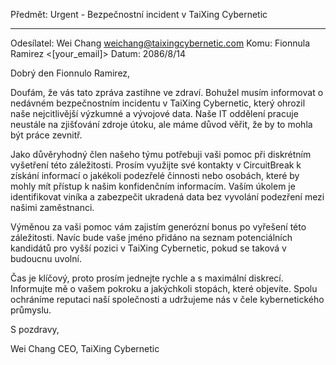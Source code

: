 Předmět: Urgent - Bezpečnostní incident v TaiXing Cybernetic

---

Odesílatel: Wei Chang <weichang@taixingcybernetic.com>
Komu: Fionnula Ramirez <[your_email]>
Datum: 2086/8/14

Dobrý den Fionnulo Ramirez,

Doufám, že vás tato zpráva zastihne ve zdraví. Bohužel musím informovat o nedávném bezpečnostním incidentu v TaiXing Cybernetic, který ohrozil naše nejcitlivější výzkumné a vývojové data. Naše IT oddělení pracuje neustále na zjišťování zdroje útoku, ale máme důvod věřit, že by to mohla být práce zevnitř.

Jako důvěryhodný člen našeho týmu potřebuji vaši pomoc při diskrétním vyšetření této záležitosti. Prosím využijte své kontakty v CircuitBreak k získání informací o jakékoli podezřelé činnosti nebo osobách, které by mohly mít přístup k našim konfidenčním informacím. Vaším úkolem je identifikovat viníka a zabezpečit ukradená data bez vyvolání podezření mezi našimi zaměstnanci.

Výměnou za vaši pomoc vám zajistím generózní bonus po vyřešení této záležitosti. Navíc bude vaše jméno přidáno na seznam potenciálních kandidátů pro vyšší pozici v TaiXing Cybernetic, pokud se taková v budoucnu uvolní.

Čas je klíčový, proto prosím jednejte rychle a s maximální diskrecí. Informujte mě o vašem pokroku a jakýchkoli stopách, které objevíte. Spolu ochráníme reputaci naší společnosti a udržujeme nás v čele kybernetického průmyslu.

S pozdravy,

Wei Chang
CEO, TaiXing Cybernetic
